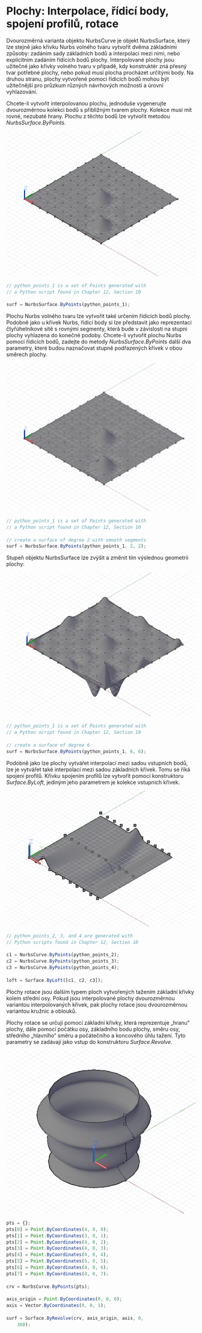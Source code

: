 # Plochy: Interpolace, řídicí body, spojení profilů, rotace

Dvourozměrná varianta objektu NurbsCurve je objekt NurbsSurface, který lze stejně jako křivku Nurbs volného tvaru vytvořit dvěma základními způsoby: zadáním sady základních bodů a interpolací mezi nimi, nebo explicitním zadáním řídicích bodů plochy. Interpolované plochy jsou užitečné jako křivky volného tvaru v případě, kdy konstruktér zná přesný tvar potřebné plochy, nebo pokud musí plocha procházet určitými body. Na druhou stranu, plochy vytvořené pomocí řídicích bodů mohou být užitečnější pro průzkum různých návrhových možností a úrovní vyhlazování.

Chcete-li vytvořit interpolovanou plochu, jednoduše vygenerujte dvourozměrnou kolekci bodů s přibližným tvarem plochy. Kolekce musí mít rovné, nezubaté hrany. Plochu z těchto bodů lze vytvořit metodou *NurbsSurface.ByPoints*.

![](images/12-6/Surfaces_01.png)

```js
// python_points_1 is a set of Points generated with
// a Python script found in Chapter 12, Section 10

surf = NurbsSurface.ByPoints(python_points_1);
```

Plochu Nurbs volného tvaru lze vytvořit také určením řídicích bodů plochy. Podobně jako u křivek Nurbs, řídicí body si lze představit jako reprezentaci čtyřúhelníkové sítě s rovnými segmenty, která bude v závislosti na stupni plochy vyhlazena do konečné podoby. Chcete-li vytvořit plochu Nurbs pomocí řídicích bodů, zadejte do metody *NurbsSurface.ByPoints* další dva parametry, které budou naznačovat stupně podřazených křivek v obou směrech plochy.

![](images/12-6/Surfaces_02.png)

```js
// python_points_1 is a set of Points generated with
// a Python script found in Chapter 12, Section 10

// create a surface of degree 2 with smooth segments
surf = NurbsSurface.ByPoints(python_points_1, 2, 2);
```

Stupeň objektu NurbsSurface lze zvýšit a změnit tím výslednou geometrii plochy:

![](images/12-6/Surfaces_03.png)

```js
// python_points_1 is a set of Points generated with
// a Python script found in Chapter 12, Section 10

// create a surface of degree 6
surf = NurbsSurface.ByPoints(python_points_1, 6, 6);
```

Podobně jako lze plochy vytvářet interpolací mezi sadou vstupních bodů, lze je vytvářet také interpolací mezi sadou základních křivek. Tomu se říká spojení profilů. Křivku spojením profilů lze vytvořit pomocí konstruktoru *Surface.ByLoft*, jediným jeho parametrem je kolekce vstupních křivek.

![](images/12-6/Surfaces_04.png)

```js
// python_points_2, 3, and 4 are generated with
// Python scripts found in Chapter 12, Section 10

c1 = NurbsCurve.ByPoints(python_points_2);
c2 = NurbsCurve.ByPoints(python_points_3);
c3 = NurbsCurve.ByPoints(python_points_4);

loft = Surface.ByLoft([c1, c2, c3]);
```

Plochy rotace jsou dalším typem ploch vytvořených tažením základní křivky kolem střední osy. Pokud jsou interpolované plochy dvourozměrnou variantou interpolovaných křivek, pak plochy rotace jsou dvourozměrnou variantou kružnic a oblouků.

Plochy rotace se určují pomocí základní křivky, která reprezentuje „hranu“ plochy, dále pomocí počátku osy, základního bodu plochy, směru osy, středního „hlavního“ směru a počátečního a koncového úhlu tažení. Tyto parametry se zadávají jako vstup do konstruktoru *Surface.Revolve*.

![](images/12-6/Surfaces_05.png)

```js
pts = {};
pts[0] = Point.ByCoordinates(4, 0, 0);
pts[1] = Point.ByCoordinates(3, 0, 1);
pts[2] = Point.ByCoordinates(4, 0, 2);
pts[3] = Point.ByCoordinates(4, 0, 3);
pts[4] = Point.ByCoordinates(4, 0, 4);
pts[5] = Point.ByCoordinates(5, 0, 5);
pts[6] = Point.ByCoordinates(4, 0, 6);
pts[7] = Point.ByCoordinates(4, 0, 7);

crv = NurbsCurve.ByPoints(pts);

axis_origin = Point.ByCoordinates(0, 0, 0);
axis = Vector.ByCoordinates(0, 0, 1);

surf = Surface.ByRevolve(crv, axis_origin, axis, 0,
    360);
```

